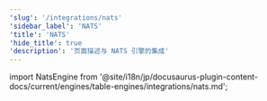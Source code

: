 ```yaml
---
'slug': '/integrations/nats'
'sidebar_label': 'NATS'
'title': 'NATS'
'hide_title': true
'description': '页面描述与 NATS 引擎的集成'
---
```


import NatsEngine from '@site/i18n/jp/docusaurus-plugin-content-docs/current/engines/table-engines/integrations/nats.md';

<NatsEngine/>
